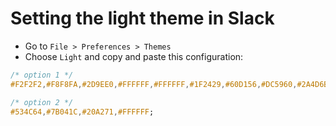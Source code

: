 # Setting the light theme in Slack

- Go to `File > Preferences > Themes`
- Choose `Light` and copy and paste this configuration:

```css
/* option 1 */
#F2F2F2,#F8F8FA,#2D9EE0,#FFFFFF,#FFFFFF,#1F2429,#60D156,#DC5960,#2A4D6B,#F2F2F2

/* option 2 */
#534C64,#7B041C,#20A271,#FFFFFF;
```
